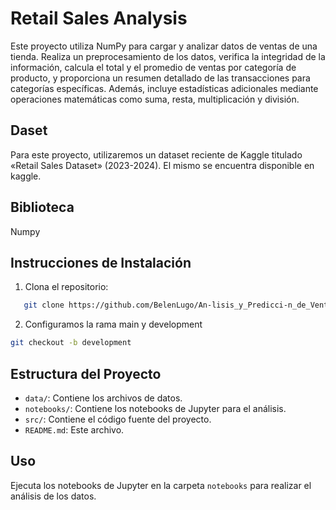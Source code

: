 # Retail Sales Analysis

Este proyecto utiliza NumPy para cargar y analizar datos de ventas de una tienda. Realiza un preprocesamiento de los datos, verifica la integridad de la información, calcula el total y el promedio de ventas por categoría de producto, y proporciona un resumen detallado de las transacciones para categorías específicas. Además, incluye estadísticas adicionales mediante operaciones matemáticas como suma, resta, multiplicación y división.

## Daset
Para este proyecto, utilizaremos un dataset reciente de Kaggle titulado «Retail Sales Dataset» (2023-2024). El mismo se encuentra disponible en kaggle.

## Biblioteca
Numpy


## Instrucciones de Instalación

1. Clona el repositorio:
```bash
   git clone https://github.com/BelenLugo/An-lisis_y_Predicci-n_de_Ventas_en_una_Tienda_de_Retail.git
```

2. Configuramos la rama main y development
```bash
git checkout -b development
```


## Estructura del Proyecto

- `data/`: Contiene los archivos de datos.
- `notebooks/`: Contiene los notebooks de Jupyter para el análisis.
- `src/`: Contiene el código fuente del proyecto.
- `README.md`: Este archivo.

## Uso

Ejecuta los notebooks de Jupyter en la carpeta `notebooks` para realizar el análisis de los datos.

